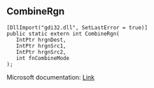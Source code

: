## CombineRgn

```
[DllImport("gdi32.dll", SetLastError = true)]
public static extern int CombineRgn(
   IntPtr hrgnDest,
   IntPtr hrgnSrc1,
   IntPtr hrgnSrc2,
   int fnCombineMode
);
```

Microsoft documentation: [Link](https://docs.microsoft.com/en-us/windows/win32/api/wingdi/nf-wingdi-combinergn)
